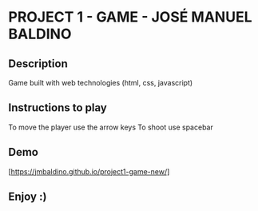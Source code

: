 # PROJECT 1 - GAME - JOSÉ MANUEL BALDINO

## Description

Game built with web technologies (html, css, javascript)

## Instructions to play

To move the player use the arrow keys
To shoot use spacebar

## Demo

[https://jmbaldino.github.io/project1-game-new/]

## Enjoy :)